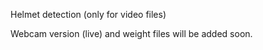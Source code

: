 Helmet detection (only for video files)

Webcam version (live) and weight files will be added soon.
